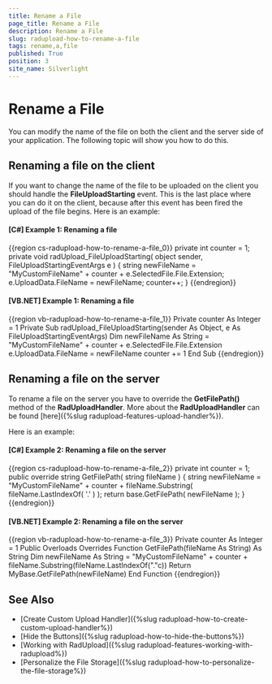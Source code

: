 ```yaml
---
title: Rename a File
page_title: Rename a File
description: Rename a File
slug: radupload-how-to-rename-a-file
tags: rename,a,file
published: True
position: 3
site_name: Silverlight
---
```


# Rename a File

You can modify the name of the file on both the client and the server side of your application. The following topic will show you how to do this.

## Renaming a file on the client

If you want to change the name of the file to be uploaded on the client you should handle the __FileUploadStarting__ event. This is the last place where you can do it on the client, because after this event has been fired the upload of the file begins. Here is an example:

#### __[C#] Example 1: Renaming a file__
{{region cs-radupload-how-to-rename-a-file_0}}
	private int counter = 1;
	private void radUpload_FileUploadStarting( object sender, FileUploadStartingEventArgs e )
	{
	    string newFileName = "MyCustomFileName" + counter + e.SelectedFile.File.Extension;
	    e.UploadData.FileName = newFileName;
	    counter++;
	}
{{endregion}}

#### __[VB.NET] Example 1: Renaming a file__
{{region vb-radupload-how-to-rename-a-file_1}}
	Private counter As Integer = 1
	Private Sub radUpload_FileUploadStarting(sender As Object, e As FileUploadStartingEventArgs)
	 Dim newFileName As String = "MyCustomFileName" + counter + e.SelectedFile.File.Extension
	 e.UploadData.FileName = newFileName
	 counter += 1
	End Sub
{{endregion}}

## Renaming a file on the server

To rename a file on the server you have to override the __GetFilePath()__ method of the __RadUploadHandler__. More about the __RadUploadHandler__ can be found [here]({%slug radupload-features-upload-handler%}).

Here is an example:

#### __[C#] Example 2: Renaming a file on the server__  
{{region cs-radupload-how-to-rename-a-file_2}}
	private int counter = 1;
	public override string GetFilePath( string fileName )
	{
	    string newFileName = "MyCustomFileName" + counter + fileName.Substring( fileName.LastIndexOf( '.' ) );
	    return base.GetFilePath( newFileName );
	}
{{endregion}}

#### __[VB.NET] Example 2: Renaming a file on the server__  
{{region vb-radupload-how-to-rename-a-file_3}}
	Private counter As Integer = 1
	Public Overloads Overrides Function GetFilePath(fileName As String) As String
	 Dim newFileName As String = "MyCustomFileName" + counter + fileName.Substring(fileName.LastIndexOf("."c))
	 Return MyBase.GetFilePath(newFileName)
	End Function
{{endregion}}

## See Also
 * [Create Custom Upload Handler]({%slug radupload-how-to-create-custom-upload-handler%})
 * [Hide the Buttons]({%slug radupload-how-to-hide-the-buttons%})
 * [Working with RadUpload]({%slug radupload-features-working-with-radupload%})
 * [Personalize the File Storage]({%slug radupload-how-to-personalize-the-file-storage%})